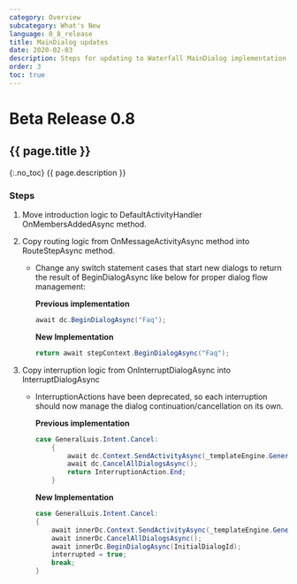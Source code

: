 ```yaml
---
category: Overview
subcategory: What's New
language: 0_8_release
title: MainDialog updates
date: 2020-02-03
description: Steps for updating to Waterfall MainDialog implementation
order: 3
toc: true
---
```


# Beta Release 0.8
## {{ page.title }}
{:.no_toc}
{{ page.description }}

### Steps
1. Move introduction logic to DefaultActivityHandler OnMembersAddedAsync method.
1. Copy routing logic from OnMessageActivityAsync method into RouteStepAsync method.
    - Change any switch statement cases that start new dialogs to return the result of BeginDialogAsync like below for proper dialog flow management:

        **Previous implementation**
        ```csharp
        await dc.BeginDialogAsync("Faq");
        ```

        **New Implementation**
        ```csharp
        return await stepContext.BeginDialogAsync("Faq");
        ```
1. Copy interruption logic from OnInterruptDialogAsync into InterruptDialogAsync

    - InterruptionActions have been deprecated, so each interruption should now manage the dialog continuation/cancellation on its own. 

        **Previous implementation**
        ```csharp
        case GeneralLuis.Intent.Cancel:
            {
                await dc.Context.SendActivityAsync(_templateEngine.GenerateActivityForLocale("CancelledMessage"));
                await dc.CancelAllDialogsAsync();
                return InterruptionAction.End;
            }
        ```

        **New Implementation**
        ```csharp
        case GeneralLuis.Intent.Cancel:
        {
            await innerDc.Context.SendActivityAsync(_templateEngine.GenerateActivityForLocale("CancelledMessage", userProfile));
            await innerDc.CancelAllDialogsAsync();
            await innerDc.BeginDialogAsync(InitialDialogId);
            interrupted = true;
            break;
        }
        ```
